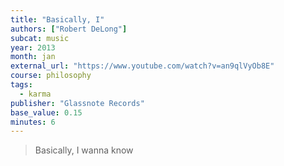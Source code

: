 ```yaml
---
title: "Basically, I"
authors: ["Robert DeLong"]
subcat: music
year: 2013
month: jan
external_url: "https://www.youtube.com/watch?v=an9qlVyOb8E"
course: philosophy
tags:
  - karma
publisher: "Glassnote Records"
base_value: 0.15
minutes: 6
---
```


> Basically, I wanna know  
